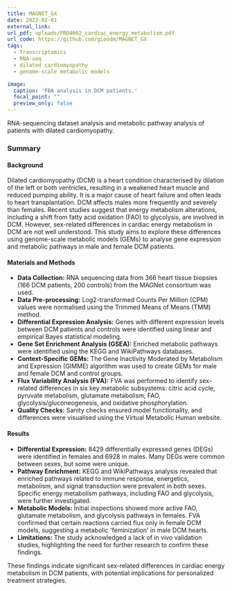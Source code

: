```yaml
---
title: MAGNET_GX
date: 2022-02-01
external_link: 
url_pdf: uploads/PRO4002_cardiac_energy_metabolism.pdf
url_code: https://github.com/gioodm/MAGNET_GX
tags:
  - Transcriptomics
  - RNA-seq
  - dilated cardiomyopathy
  - genome-scale metabolic models

image:
  caption: 'FBA analysis in DCM patients.'
  focal_point: ""
  preview_only: false
---
```


RNA-sequencing dataset analysis and metabolic pathway analysis of patients with dilated cardiomyopathy.  

### Summary
  
#### **Background**
  Dilated cardiomyopathy (DCM) is a heart condition characterised by dilation of the left or both ventricles, resulting in a weakened heart muscle and reduced pumping ability. It is a major cause of heart failure and often leads to heart transplantation. DCM affects males more frequently and severely than females. Recent studies suggest that energy metabolism alterations, including a shift from fatty acid oxidation (FAO) to glycolysis, are involved in DCM. However, sex-related differences in cardiac energy metabolism in DCM are not well understood. This study aims to explore these differences using genome-scale metabolic models (GEMs) to analyse gene expression and metabolic pathways in male and female DCM patients.

#### **Materials and Methods**
  - **Data Collection:** RNA sequencing data from 366 heart tissue biopsies (166 DCM patients, 200 controls) from the MAGNet consortium was used.
  - **Data Pre-processing:** Log2-transformed Counts Per Million (CPM) values were normalised using the Trimmed Means of Means (TMM) method.
  - **Differential Expression Analysis:** Genes with different expression levels between DCM patients and controls were identified using linear and empirical Bayes statistical modeling.
  - **Gene Set Enrichment Analysis (GSEA):** Enriched metabolic pathways were identified using the KEGG and WikiPathways databases.
  - **Context-Specific GEMs:** The Gene Inactivity Moderated by Metabolism and Expression (GIMME) algorithm was used to create GEMs for male and female DCM and control groups.
  - **Flux Variability Analysis (FVA):** FVA was performed to identify sex-related differences in six key metabolic subsystems: citric acid cycle, pyruvate metabolism, glutamate metabolism, FAO, glycolysis/gluconeogenesis, and oxidative phosphorylation.
  - **Quality Checks:** Sanity checks ensured model functionality, and differences were visualised using the Virtual Metabolic Human website.

#### **Results**
  - **Differential Expression:** 8429 differentially expressed genes (DEGs) were identified in females and 6928 in males. Many DEGs were common between sexes, but some were unique.
  - **Pathway Enrichment:** KEGG and WikiPathways analysis revealed that enriched pathways related to immune response, energetics, metabolism, and signal transduction were prevalent in both sexes. Specific energy metabolism pathways, including FAO and glycolysis, were further investigated.
  - **Metabolic Models:** Initial inspections showed more active FAO, glutamate metabolism, and glycolysis pathways in females. FVA confirmed that certain reactions carried flux only in female DCM models, suggesting a metabolic 'feminization' in male DCM hearts.
  - **Limitations:** The study acknowledged a lack of in vivo validation studies, highlighting the need for further research to confirm these findings.

  These findings indicate significant sex-related differences in cardiac energy metabolism in DCM patients, with potential implications for personalized treatment strategies.

